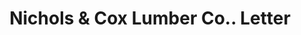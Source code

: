---
doi: 10.7916/D8D51ZZ0
date_other: '1915'
date_other_textual: '1915'
form: correspondence
genre:
- Letters (correspondence)
name:
- Nichols & Cox Lumber Co.
object_in_context_url: https://biggert.cul.columbia.edu/items/view/ave_biggert_00631
subject_hierarchical_geographic:
- Grand Rapids, Michigan, United States
subject_name:
- Nichols & Cox Lumber Co.
title: Nichols & Cox Lumber Co.. Letter
sort_title: Nichols & Cox Lumber Co.. Letter
call_number: ave_biggert_00631
coordinates:
- 42.96125,-85.65571944444444
pid: ave_biggert_00631
identifiers: ave_biggert_00631
permalink: /biggert/ave_biggert_00631/
layout: iiif-image-page
---